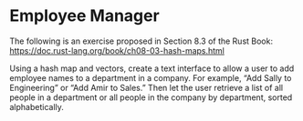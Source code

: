 # Employee Manager

The following is an exercise proposed in Section 8.3 of the Rust Book: https://doc.rust-lang.org/book/ch08-03-hash-maps.html

Using a hash map and vectors, create a text interface to allow a user to add employee names to a department in a company. For example, “Add Sally to Engineering” or “Add Amir to Sales.” Then let the user retrieve a list of all people in a department or all people in the company by department, sorted alphabetically.
